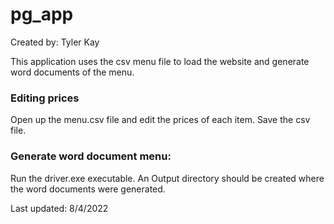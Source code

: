 # pg_app

Created by: Tyler Kay

This application uses the csv menu file to load the website and generate word documents of the menu.

### Editing prices

Open up the menu.csv file and edit the prices of each item. Save the csv file.

### Generate word document menu:

Run the driver.exe executable. An Output directory should be created where the word documents were generated.

Last updated: 8/4/2022

